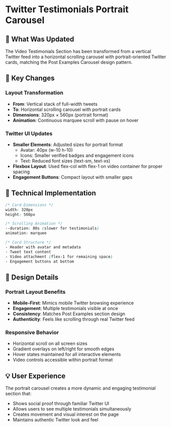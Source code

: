 # Twitter Testimonials Portrait Carousel

## 📱 What Was Updated

The Video Testimonials Section has been transformed from a vertical Twitter feed into a horizontal scrolling carousel with portrait-oriented Twitter cards, matching the Post Examples Carousel design pattern.

## 🎯 Key Changes

### Layout Transformation
- **From**: Vertical stack of full-width tweets
- **To**: Horizontal scrolling carousel with portrait cards
- **Dimensions**: 320px × 560px (portrait format)
- **Animation**: Continuous marquee scroll with pause on hover

### Twitter UI Updates
- **Smaller Elements**: Adjusted sizes for portrait format
  - Avatar: 40px (w-10 h-10)
  - Icons: Smaller verified badges and engagement icons
  - Text: Reduced font sizes (text-sm, text-xs)
- **Flexbox Layout**: Used flex-col with flex-1 on video container for proper spacing
- **Engagement Buttons**: Compact layout with smaller gaps

## 📐 Technical Implementation

```css
/* Card Dimensions */
width: 320px
height: 560px

/* Scrolling Animation */
--duration: 80s (slower for testimonials)
animation: marquee

/* Card Structure */
- Header with avatar and metadata
- Tweet text content
- Video attachment (flex-1 for remaining space)
- Engagement buttons at bottom
```

## 🎨 Design Details

### Portrait Layout Benefits
- **Mobile-First**: Mimics mobile Twitter browsing experience
- **Engagement**: Multiple testimonials visible at once
- **Consistency**: Matches Post Examples section design
- **Authenticity**: Feels like scrolling through real Twitter feed

### Responsive Behavior
- Horizontal scroll on all screen sizes
- Gradient overlays on left/right for smooth edges
- Hover states maintained for all interactive elements
- Video controls accessible within portrait format

## 💡 User Experience

The portrait carousel creates a more dynamic and engaging testimonial section that:
- Shows social proof through familiar Twitter UI
- Allows users to see multiple testimonials simultaneously
- Creates movement and visual interest on the page
- Maintains authentic Twitter look and feel 